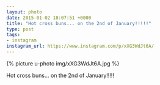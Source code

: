 ```yaml
---
layout: photo
date: 2015-01-02 18:07:51 +0000
title: "Hot cross buns... on the 2nd of January!!!!!"
type: post
tags:
- instagram
instagram_url: https://www.instagram.com/p/xXG3WdJt6A/
---
```


{% picture u-photo img/xXG3WdJt6A.jpg %}

Hot cross buns... on the 2nd of January!!!!!
